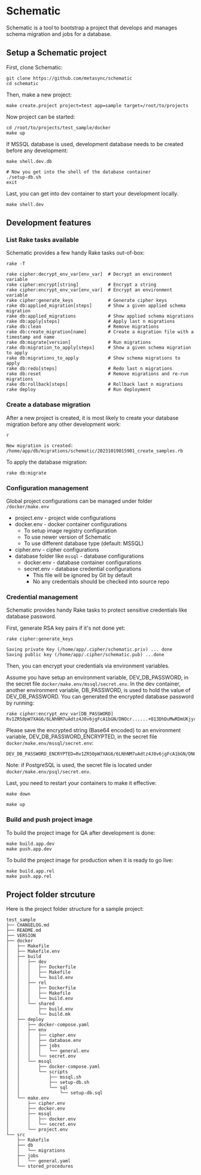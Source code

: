 # Schematic

Schematic is a tool to bootstrap a project that develops and manages schema migration and jobs for a database.

## Setup a Schematic project

First, clone Schematic:

```
git clone https://github.com/metasync/schematic
cd schematic
```

Then, make a new project:

```
make create.project project=test app=sample target=/root/to/projects
```

Now project can be started:

```
cd /root/to/projects/test_sample/docker
make up
```

If MSSQL database is used, development database needs to be created before any development:

```
make shell.dev.db

# Now you get into the shell of the database container
./setup-db.sh
exit
```

Last, you can get into dev container to start your development locally. 

```
make shell.dev
```

## Development features

### List Rake tasks available

Schematic provides a few handy Rake tasks out-of-box:

```
rake -T

rake cipher:decrypt_env_var[env_var]  # Decrypt an environment variable
rake cipher:encrypt[string]           # Encrypt a string
rake cipher:encrypt_env_var[env_var]  # Encrypt an environment variable
rake cipher:generate_keys             # Generate cipher keys
rake db:applied_migration[steps]      # Show a given applied schema migration
rake db:applied_migrations            # Show applied schema migrations
rake db:apply[steps]                  # Apply last n migrations
rake db:clean                         # Remove migrations
rake db:create_migration[name]        # Create a migration file with a timestamp and name
rake db:migrate[version]              # Run migrations
rake db:migration_to_apply[steps]     # Show a given schema migration to apply
rake db:migrations_to_apply           # Show schema migrations to apply
rake db:redo[steps]                   # Redo last n migrations
rake db:reset                         # Remove migrations and re-run migrations
rake db:rollback[steps]               # Rollback last n migrations
rake deploy                           # Run deployment
```

### Create a database migration

After a new project is created, it is most likely to create your database migration before any other development work:

```
r

New migration is created: /home/app/db/migrations/schematic/20231019015901_create_samples.rb
```

To apply the database migration:

```
rake db:migrate
```

### Configuration management

Global project configurations can be managed under folder `/docker/make.env`

  * project.env - project wide configurations
  * docker.env - docker container configurations
    * To setup image registry configuration
    * To use newer version of Schematic
    * To use different database type (default: MSSQL)
  * cipher.env - cipher configurations
  * database folder like `mssql` - database configurations
    * docker.env - database container configurations
    * secret.env - database credential configurations
      * This file will be ignored by Git by default
      * No any credentials should be checked into source repo

### Credential management

Schematic provides handy Rake tasks to protect sensitive credentials like database password. 

First, generate RSA key pairs if it's not done yet:

```
rake cipher:generate_keys

Saving private Key (/home/app/.cipher/schematic.priv) ... done
Saving public key (/home/app/.cipher/schematic.pub) ...done
```

Then, you can encrypt your credentials via environment variables. 

Assume you have setup an environment variable, DEV_DB_PASSWORD, in the secret file `docker/make.env/mssql/secret.env`. In the dev container, another environment variable, DB_PASSWORD, is used to hold the value of DEV_DB_PASSWORD. You can generated the encrypted database password by running:

```
rake cipher:encrypt_env_var[DB_PASSWORD]
Rv1ZR50pW7XAG6/6LNhNM7uAdtz4J0v6jgFcA1bGN/DNOcr......+013DhDuMwRDmUKjyrp9SM6kAnAAxMbKEpSrrCsMIA=
```

Please save the encrypted string (Base64 encoded) to an environment variable, DEV_DB_PASSWORD_ENCRYPTED, in the secret file `docker/make.env/mssql/secret.env`:

```
DEV_DB_PASSWORD_ENCRYPTED=Rv1ZR50pW7XAG6/6LNhNM7uAdtz4J0v6jgFcA1bGN/DNOcr......+013DhDuMwRDmUKjyrp9SM6kAnAAxMbKEpSrrCsMIA=
```

Note: if PostgreSQL is used, the secret file is located under `docker/make.env/psql/secret.env`.

Last, you need to restart your containers to make it effective:

```
make down

make up
```

### Build and push project image

To build the project image for QA after development is done:

```
make build.app.dev
make push.app.dev
```

To build the project image for production when it is ready to go live:

```
make build.app.rel
make push.app.rel
```

## Project folder strcuture

Here is the project folder structure for a sample project:

```
test_sample
├── CHANGELOG.md
├── README.md
├── VERSION
├── docker
│   ├── Makefile
│   ├── Makefile.env
│   ├── build
│   │   ├── dev
│   │   │   ├── Dockerfile
│   │   │   ├── Makefile
│   │   │   └── build.env
│   │   ├── rel
│   │   │   ├── Dockerfile
│   │   │   ├── Makefile
│   │   │   └── build.env
│   │   └── shared
│   │       ├── build.env
│   │       └── build.mk
│   ├── deploy
│   │   ├── docker-compose.yaml
│   │   ├── env
│   │   │   ├── cipher.env
│   │   │   ├── database.env
│   │   │   ├── jobs
│   │   │   │   └── general.env
│   │   │   └── secret.env
│   │   └── mssql
│   │       ├── docker-compose.yaml
│   │       └── scripts
│   │           ├── mssql.sh
│   │           ├── setup-db.sh
│   │           └── sql
│   │               └── setup-db.sql
│   └── make.env
│       ├── cipher.env
│       ├── docker.env
│       ├── mssql
│       │   ├── docker.env
│       │   └── secret.env
│       └── project.env
└── src
    ├── Rakefile
    ├── db
    │   └── migrations
    ├── jobs
    │   └── general.yaml
    └── stored_procedures
```

